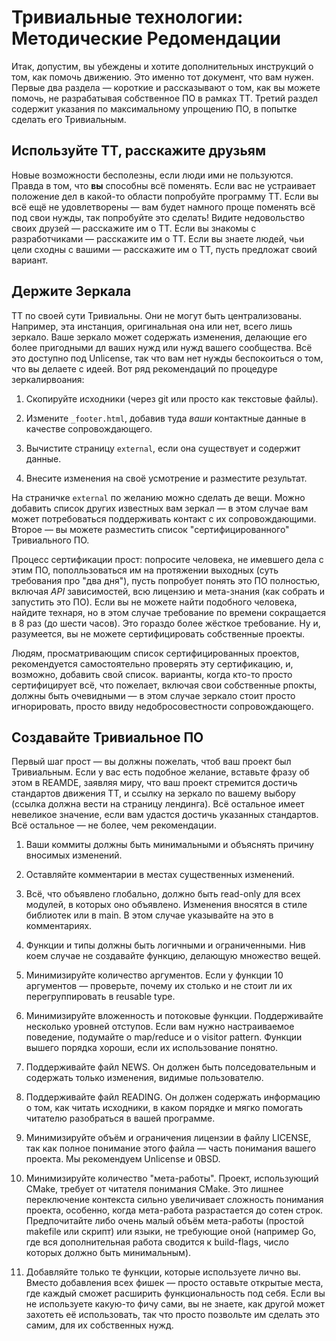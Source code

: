 # Тривиальные технологии: Методические Редомендации

Итак, допустим, вы убеждены и хотите дополнительных инструкций о том, как помочь движению. Это именно тот документ, что вам нужен. Первые два раздела — короткие и рассказывают о том, как вы можете помочь, не разрабатывая собственное ПО в рамках ТТ. Третий раздел содержит указания по максимальному упрощению ПО, в попытке сделать его Тривиальным.

## Используйте ТТ, расскажите друзьям

Новые возможности бесполезны, если люди ими не пользуются. Правда в том, что **вы** способны всё поменять. Если вас не устраивает положение дел в какой-то области попробуйте программу ТТ. Если вы всё ещё не  удовлетворены — вам будет намного проще поменять всё под свои нужды, так попробуйте это сделать! Видите недовольство своих друзей — расскажите им о ТТ. Если вы знакомы с разработчиками — расскажите им о ТТ. Если вы знаете людей, чьи цели сходны с вашими — расскажите им о ТТ, пусть предложат своий вариант.

## Держите Зеркала

ТТ по своей сути Тривиальны. Они не могут быть централизованы. Например, эта инстанция, оригинальная она или нет, всего лишь зеркало. Ваше зеркало может содержать изменения, делающие его более пригодными дл ваших нужд или нужд вашего сообщества. Всё это доступно под Unlicense, так что вам нет нужды беспокоиться о том, что вы делаете с идеей. Вот ряд рекомендаций по процедуре зеркалирвоания:

1. Скопируйте исходники (через git или просто как текстовые файлы).

2. Измените `_footer.html`, добавив туда *ваши* контактные данные в качестве сопровождающего.

3. Вычистите страницу `external`, если она существует и содержит данные.

4. Внесите изменения на своё усмотрение и разместите результат.

На страничке `external` по желанию можно сделать де вещи. Можно добавить список других известных вам зеркал — в этом случае вам может потребоваться поддерживать контакт с их сопровождающими. Второе — вы можете разместить список "сертифицированного" Тривиального ПО.

Процесс сертификации прост: попросите человека, не имевшего дела с этим ПО, пополльзоваться им на протяжении выходных (суть требования про "два дня"), пусть попробует понять это ПО полностью, включая *API* зависимостей, всю лицензию и мета-знания (как собрать и запустить это ПО). Если вы не можете найти подобного человека, найдите технаря, но в этом случае требование по времени сокращается в 8 раз (до шести часов). Это гораздо более жёсткое требование. Ну и, разумеется, вы не можете сертифицировать собственные проекты.

Людям, просматривающим список сертифицированных проектов, рекомендуется самостоятельно проверять эту сертификацию, и, возможно, добавить свой список. варианты, когда кто-то просто сертифицирует всё, что пожелает, включая свои собственные рпокты, должны быть очевидными — в этом случае зеркало стоит просто игнорировать, просто ввиду недобросовестности сопровождающего.

## Создавайте Тривиальное ПО

Первый шаг прост — вы должны пожелать, чтоб ваш проект был Тривиальным. Если у вас есть подобное желание, вставьте фразу об этом в REAMDE, заявляя миру, что ваш проект стремится достичь стандартов движения ТТ, и ссылку на зеркало по вашему выбору (ссылка должна вести на страницу лендинга). Всё остальное имеет невеликое значение, если вам удастся достичь указанных стандартов. Всё остальное — не более, чем рекомендации.

1. Ваши коммиты должны быть минимальными и объяснять причину вносимых изменений.

2. Оставляйте комментарии в местах существенных изменений.

3. Всё, что объявлено глобально, должно быть read-only для всех модулей, в которых оно объявлено. Изменения вносятся в стиле библиотек или в main. В этом случае указывайте на это в комментариях.

4. Функции и типы должны быть логичными и ограниченными. Нив коем случае не создавайте функцию, делающую множество вещей.

5. Минимизируйте количество аргументов. Если у функции 10 аргументов — проверьте, почему их столько и не стоит ли их перегруппировать в reusable type.

6. Минимизируйте вложенность и потоковые функции. Поддерживайте несколько уровней отступов. Если вам нужно настраиваемое поведение, подумайте о map/reduce и о visitor pattern. Функции вышего порядка хороши, если их использование понятно.

7. Поддерживайте файл NEWS. Он должен быть полседовательным и содержать только изменения, видимые пользователю.

8. Поддерживайте файл READING. Он должен содержать информацию о том, как читать исходники, в каком порядке и мягко помогать читателю разобраться в вашей программе.

9. Минимизируйте  объём и ограничения лицензии в файлу LICENSE, так как полное понимание этого файла — часть понимания вашего проекта. Мы рекомендуем Unlicense и 0BSD.

10. Минимизируйте количество "мета-работы". Проект, использующий CMake, требует от читателя понимания CMake. Это лишнее переключение контекста сильно увеличивает сложность понимания проекта, особенно, когда мета-работа разрастается до сотен строк. Предпочитайте либо очень малый объём мета-работы (простой makefile или скрипт) или языки, не требующие оной (например Go, где вся дополнительная работа сводится к build-flags, число которых должно быть минимальным).

11. Добавляйте только те функции, которые используете лично вы. Вместо добавления всех фишек — просто оставьте открытые места, где каждый сможет расширить функциональность под себя. Если вы не используете какую-то фичу сами, вы не знаете, как другой может захотеть её использовать, так что просто позвольте им сделать это самим, для их собственных нужд.
